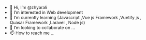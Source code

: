 - 👋 Hi, I’m @zhyarali
- 👀 I’m interested in Web development
- 🌱 I’m currently learning (Javascript ,Vue js Framework ,Vuetify js , Quasar Framework ,Laravel , Node js) 
- 💞️ I’m looking to collaborate on ...
- 📫 How to reach me ...

<!---
zhyarali/zhyarali is a ✨ special ✨ repository because its `README.md` (this file) appears on your GitHub profile.
You can click the Preview link to take a look at your changes.
--->
